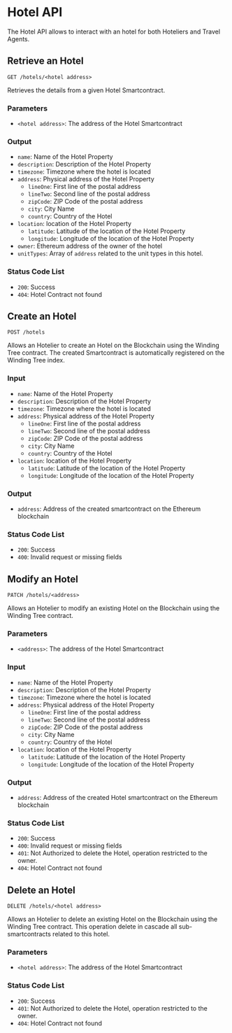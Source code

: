 # Hotel API

The Hotel API allows to interact with an hotel for both Hoteliers and Travel Agents.

## Retrieve an Hotel

`GET /hotels/<hotel address>`

Retrieves the details from a given Hotel Smartcontract.

### Parameters

* `<hotel address>`: The address of the Hotel Smartcontract

### Output

* `name`: Name of the Hotel Property
* `description`: Description of the Hotel Property
* `timezone`: Timezone where the hotel is located
* `address`: Physical address of the Hotel Property
  * `lineOne`: First line of the postal address
  * `lineTwo`: Second line of the postal address
  * `zipCode`: ZIP Code of the postal address
  * `city`: City Name
  * `country`: Country of the Hotel
* `location`: location of the Hotel Property
  * `latitude`: Latitude of the location of the Hotel Property
  * `longitude`: Longitude of the location of the Hotel Property
* `owner`: Ethereum address of the owner of the hotel
* `unitTypes`: Array of `address` related to the unit types in this hotel.

### Status Code List

* `200`: Success
* `404`: Hotel Contract not found

## Create an Hotel

`POST /hotels`

Allows an Hotelier to create an Hotel on the Blockchain using the Winding Tree contract. The created Smartcontract is automatically registered on the Winding Tree index.

### Input

* `name`: Name of the Hotel Property
* `description`: Description of the Hotel Property
* `timezone`: Timezone where the hotel is located
* `address`: Physical address of the Hotel Property
  * `lineOne`: First line of the postal address
  * `lineTwo`: Second line of the postal address
  * `zipCode`: ZIP Code of the postal address
  * `city`: City Name
  * `country`: Country of the Hotel
* `location`: location of the Hotel Property
  * `latitude`: Latitude of the location of the Hotel Property
  * `longitude`: Longitude of the location of the Hotel Property

### Output

* `address`: Address of the created smartcontract on the Ethereum blockchain

### Status Code List

* `200`: Success
* `400`: Invalid request or missing fields

## Modify an Hotel

`PATCH /hotels/<address>`

Allows an Hotelier to modify an existing Hotel on the Blockchain using the Winding Tree contract.

### Parameters

* `<address>`: The address of the Hotel Smartcontract

### Input

* `name`: Name of the Hotel Property
* `description`: Description of the Hotel Property
* `timezone`: Timezone where the hotel is located
* `address`: Physical address of the Hotel Property
  * `lineOne`: First line of the postal address
  * `lineTwo`: Second line of the postal address
  * `zipCode`: ZIP Code of the postal address
  * `city`: City Name
  * `country`: Country of the Hotel
* `location`: location of the Hotel Property
  * `latitude`: Latitude of the location of the Hotel Property
  * `longitude`: Longitude of the location of the Hotel Property

### Output

* `address`: Address of the created Hotel smartcontract on the Ethereum blockchain

### Status Code List

* `200`: Success
* `400`: Invalid request or missing fields
* `401`: Not Authorized to delete the Hotel, operation restricted to the owner.
* `404`: Hotel Contract not found

## Delete an Hotel

`DELETE /hotels/<hotel address>`

Allows an Hotelier to delete an existing Hotel on the Blockchain using the Winding Tree contract. This operation delete in cascade all sub-smartcontracts related to this hotel.

### Parameters

* `<hotel address>`: The address of the Hotel Smartcontract

### Status Code List

* `200`: Success
* `401`: Not Authorized to delete the Hotel, operation restricted to the owner.
* `404`: Hotel Contract not found